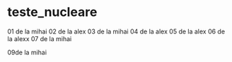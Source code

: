# teste_nucleare
01 de la mihai
02 de la alex
03 de la mihai
04 de la alex
05 de la alex
06 de la alexx
07 de la mihai

09de la mihai
